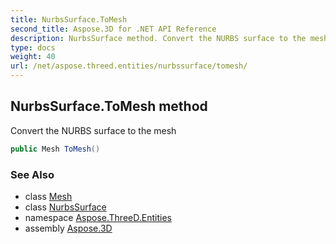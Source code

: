 ```yaml
---
title: NurbsSurface.ToMesh
second_title: Aspose.3D for .NET API Reference
description: NurbsSurface method. Convert the NURBS surface to the mesh
type: docs
weight: 40
url: /net/aspose.threed.entities/nurbssurface/tomesh/
---
```

## NurbsSurface.ToMesh method

Convert the NURBS surface to the mesh

```csharp
public Mesh ToMesh()
```

### See Also

* class [Mesh](../../mesh/)
* class [NurbsSurface](../)
* namespace [Aspose.ThreeD.Entities](../../nurbssurface/)
* assembly [Aspose.3D](../../../)


